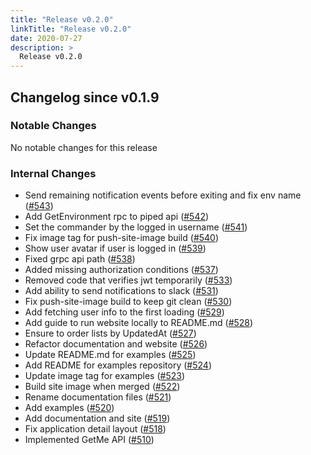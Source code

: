 ```yaml
---
title: "Release v0.2.0"
linkTitle: "Release v0.2.0"
date: 2020-07-27
description: >
  Release v0.2.0
---
```


## Changelog since v0.1.9

### Notable Changes

No notable changes for this release

### Internal Changes
* Send remaining notification events before exiting and fix env name ([#543](https://github.com/pipe-cd/pipe/pull/543))
* Add GetEnvironment rpc to piped api ([#542](https://github.com/pipe-cd/pipe/pull/542))
* Set the commander by the logged in username ([#541](https://github.com/pipe-cd/pipe/pull/541))
* Fix image tag for push-site-image build ([#540](https://github.com/pipe-cd/pipe/pull/540))
* Show user avatar if user is logged in ([#539](https://github.com/pipe-cd/pipe/pull/539))
* Fixed grpc api path ([#538](https://github.com/pipe-cd/pipe/pull/538))
* Added missing authorization conditions ([#537](https://github.com/pipe-cd/pipe/pull/537))
* Removed code that verifies jwt temporarily ([#533](https://github.com/pipe-cd/pipe/pull/533))
* Add ability to send notifications to slack ([#531](https://github.com/pipe-cd/pipe/pull/531))
* Fix push-site-image build to keep git clean ([#530](https://github.com/pipe-cd/pipe/pull/530))
* Add fetching user info to the first loading ([#529](https://github.com/pipe-cd/pipe/pull/529))
* Add guide to run website locally to README.md ([#528](https://github.com/pipe-cd/pipe/pull/528))
* Ensure to order lists by UpdatedAt ([#527](https://github.com/pipe-cd/pipe/pull/527))
* Refactor documentation and website ([#526](https://github.com/pipe-cd/pipe/pull/526))
* Update README.md for examples ([#525](https://github.com/pipe-cd/pipe/pull/525))
* Add README for examples repository ([#524](https://github.com/pipe-cd/pipe/pull/524))
* Update image tag for examples ([#523](https://github.com/pipe-cd/pipe/pull/523))
* Build site image when merged ([#522](https://github.com/pipe-cd/pipe/pull/522))
* Rename documentation files ([#521](https://github.com/pipe-cd/pipe/pull/521))
* Add examples ([#520](https://github.com/pipe-cd/pipe/pull/520))
* Add documentation and site ([#519](https://github.com/pipe-cd/pipe/pull/519))
* Fix application detail layout ([#518](https://github.com/pipe-cd/pipe/pull/518))
* Implemented GetMe API ([#510](https://github.com/pipe-cd/pipe/pull/510))
